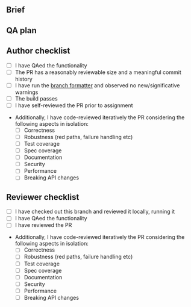 ## Brief

<!-- Which issue does this PR fix? Ideally, create an issue if there was none, so the problem in question is well stated. -->

## QA plan

<!-- Please state a reproducible plan to prove this PR works. Attach screenshots, gifs, etc. if needed. Occasionally, sufficient test coverage removes the need for QAing. -->

## Author checklist

<!-- Please, before publicizing your PR, open it as a "WIP PR", and then review it using the following. -->

* [ ] I have QAed the functionality
* [ ] The PR has a reasonably reviewable size and a meaningful commit history
* [ ] I have run the [branch formatter](https://github.com/nedap/formatting-stack/blob/332a419034ab46fad526a5592f4257353bd695b6/src/formatting_stack/branch_formatter.clj) and observed no new/significative warnings
* [ ] The build passes
* [ ] I have self-reviewed the PR prior to assignment
* Additionally, I have code-reviewed iteratively the PR considering the following aspects in isolation:
  * [ ] Correctness
  * [ ] Robustness (red paths, failure handling etc)
  * [ ] Test coverage
  * [ ] Spec coverage
  * [ ] Documentation
  * [ ] Security
  * [ ] Performance
  * [ ] Breaking API changes

## Reviewer checklist

* [ ] I have checked out this branch and reviewed it locally, running it
* [ ] I have QAed the functionality
* [ ] I have reviewed the PR
* Additionally, I have code-reviewed iteratively the PR considering the following aspects in isolation:
  * [ ] Correctness
  * [ ] Robustness (red paths, failure handling etc)
  * [ ] Test coverage
  * [ ] Spec coverage
  * [ ] Documentation
  * [ ] Security
  * [ ] Performance
  * [ ] Breaking API changes
